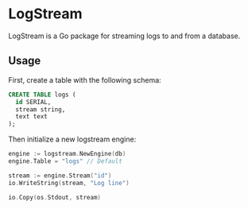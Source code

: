 # LogStream

LogStream is a Go package for streaming logs to and from a database.

## Usage

First, create a table with the following schema:

```sql
CREATE TABLE logs (
  id SERIAL,
  stream string,
  text text
);
```

Then initialize a new logstream engine:

```go
engine := logstream.NewEngine(db)
engine.Table = "logs" // Default

stream := engine.Stream("id")
io.WriteString(stream, "Log line")

io.Copy(os.Stdout, stream)
```
